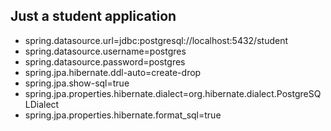 ## Just a student application 

- spring.datasource.url=jdbc:postgresql://localhost:5432/student
- spring.datasource.username=postgres
- spring.datasource.password=postgres
- spring.jpa.hibernate.ddl-auto=create-drop
- spring.jpa.show-sql=true
- spring.jpa.properties.hibernate.dialect=org.hibernate.dialect.PostgreSQLDialect
- spring.jpa.properties.hibernate.format_sql=true
